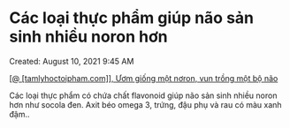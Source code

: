 # Các loại thực phẩm giúp não sản sinh nhiều noron hơn

Created: August 10, 2021 9:45 AM

[[@ [tamlyhoctoipham.com]], Ươm giống một nơron, vun trồng một bộ não](https://www.notion.so/tamlyhoctoipham-com-m-gi-ng-m-t-n-ron-vun-tr-ng-m-t-b-n-o-531de837dc2c40b7ae6bb9c24cccf400) 

Các loại thực phẩm có chứa chất flavonoid giúp não sản sinh nhiều noron hơn như socola đen. Axit béo omega 3, trứng, đậu  phụ và rau có màu xanh đậm..